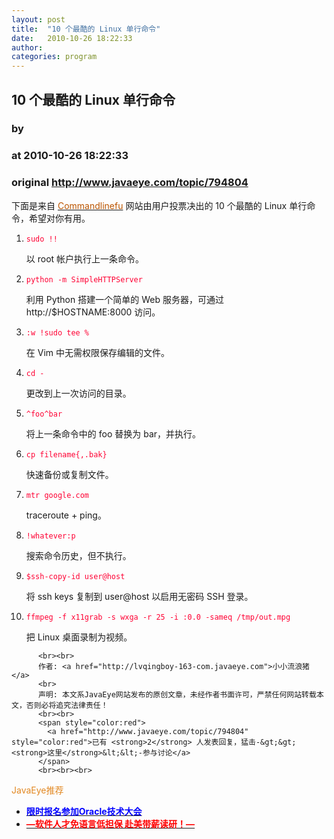 ```yaml
---
layout: post
title:  "10 个最酷的 Linux 单行命令"
date:   2010-10-26 18:22:33
author: 
categories: program
---
```


## 10 个最酷的 Linux 单行命令
### by 
### at 2010-10-26 18:22:33
### original <http://www.javaeye.com/topic/794804>

<p>下面是来自 <a href="http://commandlinefu.com/"><span style="color:#bb5500">Commandlinefu</span></a> 网站由用户投票决出的 10 个最酷的 Linux 单行命令，希望对你有用。 </p>
<ol>
<li>
<p><code><span style="color:#ff0033">sudo !!</span></code></p>
<p>以 root 帐户执行上一条命令。</p>
</li>
<li>
<p><code><span style="color:#ff0033">python -m SimpleHTTPServer</span></code></p>
<p>利用 Python 搭建一个简单的 Web 服务器，可通过 http://$HOSTNAME:8000 访问。 </p>
</li>
<li>
<p><code><span style="color:#ff0033">:w !sudo tee %</span></code></p>
<p>在 Vim 中无需权限保存编辑的文件。</p>
</li>
<li>
<p><code><span style="color:#ff0033">cd -</span></code></p>
<p>更改到上一次访问的目录。</p>
</li>
<li>
<p><code><span style="color:#ff0033">^foo^bar</span></code></p>
<p>将上一条命令中的 foo 替换为 bar，并执行。</p>
</li>
<li>
<p><code><span style="color:#ff0033">cp filename{,.bak}</span></code></p>
<p>快速备份或复制文件。</p>
</li>
<li>
<p><code><span style="color:#ff0033">mtr google.com</span></code></p>
<p>traceroute + ping。</p>
</li>
<li>
<p><code><span style="color:#ff0033">!whatever:p</span></code></p>
<p>搜索命令历史，但不执行。</p>
</li>
<li>
<p><code><span style="color:#ff0033">$ssh-copy-id user@host</span></code></p>
<p>将 ssh keys 复制到 user@host 以启用无密码 SSH 登录。</p>
</li>
<li>
<p><code><span style="color:#ff0033">ffmpeg -f x11grab -s wxga -r 25 -i :0.0 -sameq /tmp/out.mpg</span></code></p>
<p>把 Linux 桌面录制为视频。</p>
</li>
</ol>
          
          <br><br>
          作者: <a href="http://lvqingboy-163-com.javaeye.com">小小流浪猪</a> 
          <br>
          声明: 本文系JavaEye网站发布的原创文章，未经作者书面许可，严禁任何网站转载本文，否则必将追究法律责任！
          <br><br>
          <span style="color:red">
            <a href="http://www.javaeye.com/topic/794804" style="color:red">已有 <strong>2</strong> 人发表回复，猛击-&gt;&gt;<strong>这里</strong>&lt;&lt;-参与讨论</a>
          </span>
          <br><br><br>
<span style="color:#e28822">JavaEye推荐</span>
<br>
<ul><li><a href="http://www.iteye.com/clicks/439"><span style="color:blue;font-weight:bold">限时报名参加Oracle技术大会</span></a></li><li><a href="http://www.iteye.com/clicks/433"><span style="color:red;font-weight:bold">—软件人才免语言低担保 赴美带薪读研！— </span></a></li></ul>
<br><br><br>